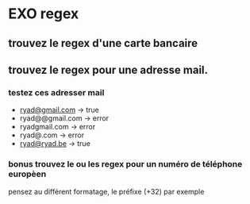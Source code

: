 # EXO regex 

## trouvez le regex d'une carte bancaire


## trouvez le regex pour une adresse mail.
### testez ces adresser mail
- ryad@gmail.com -> true
- ryad@@gmail.com -> error
- ryadgmail.com -> error
- ryad@.com -> error
- ryad@ryad.be -> true




### bonus trouvez le ou les regex pour un numéro de téléphone europèen
pensez au différent formatage, le préfixe (+32) par exemple